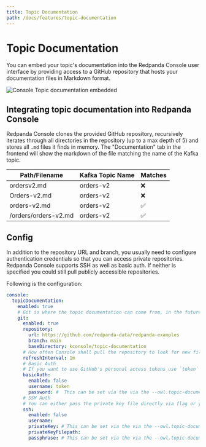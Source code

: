```yaml
---
title: Topic Documentation
path: /docs/features/topic-documentation
---
```


# Topic Documentation

You can embed your topic's documentation into the Redpanda Console user interface by providing access to a GitHub 
repository that hosts your documentation files in Markdown format.

![Console Topic documentation embedded](../assets/topic-documentation.png)

## Integrating topic documentation into Redpanda Console

Redpanda Console clones the provided GitHub repository, recursively iterates through all directories in the 
repository (up to a max depth of 5) and stores all `.md` files it finds in memory. 
The "Documentation" tab in the frontend will show the markdown of the file matching the name of the Kafka topic.

| Path/Filename        | Kafka Topic Name | Matches            |
| -------------------- | ---------------- | ------------------ |
| ordersv2.md          | orders-v2        | :x:                |
| Orders-v2.md         | orders-v2        | :x:                |
| orders-v2.md         | orders-v2        | :white_check_mark: |
| /orders/orders-v2.md | orders-v2        | :white_check_mark: |

## Config

In addition to the repository URL and branch, you usually need to configure authentication credentials so 
that you can access private repositories. Redpanda Console supports SSH as well as basic auth. 
If neither is specified you could still pull publicly accessible repositories.

Following is the configuration:

```yaml
console:
  topicDocumentation:
    enabled: true
    # Git is where the topic documentation can come from, in the future there might be additional
    git:
      enabled: true
      repository:
        url: https://github.com/redpanda-data/redpanda-examples
        branch: main
        baseDirectory: kconsole/topic-documentation 
      # How often Console shall pull the repository to look for new files. Set 0 to disable periodic pulls
      refreshInterval: 1m
      # Basic Auth
      # If you want to use GitHub's personal access tokens use `token` as username and pass the token as password
      basicAuth:
        enabled: false
        username: token
        password: #  This can be set via the via the --owl.topic-documentation.git.basic-auth.password flag as well
      # SSH Auth
      # You can either pass the private key file directly via flag or yaml config or refer to a mounted key file
      ssh:
        enabled: false
        username:
        privateKey: # This can be set via the via the --owl.topic-documentation.git.ssh.private-key flag as well
        privateKeyFilepath:
        passphrase: # This can be set via the via the --owl.topic-documentation.git.ssh.passphrase flag as well
```
